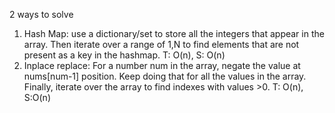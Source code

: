 2 ways to solve
​
1. Hash Map: use a dictionary/set to store all the integers that appear in the array. Then iterate over a range of 1,N to find elements that are not present as a key in the hashmap. T: O(n), S: O(n)
​
2. Inplace replace: For a number num in the array, negate the value at nums[num-1] position. Keep doing that for all the values in the array. Finally, iterate over the array to find indexes with values >0. T: O(n), S:O(n)